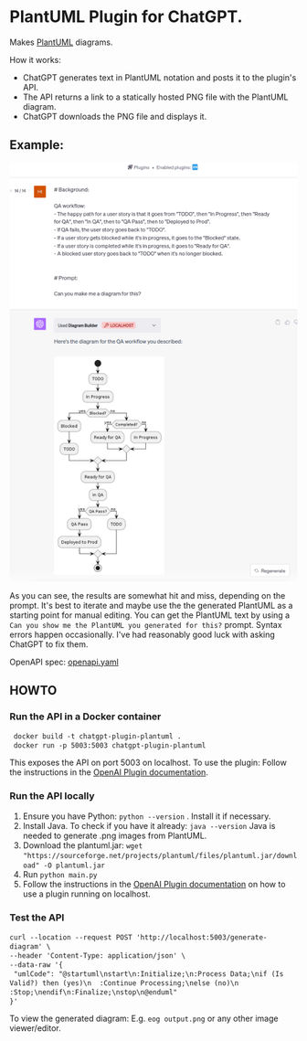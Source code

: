 # PlantUML Plugin for ChatGPT. 

Makes [PlantUML](https://plantuml.com) diagrams. 

How it works: 

- ChatGPT generates text in PlantUML notation and posts it to the plugin's API. 
- The API returns a link to a statically hosted PNG file with the PlantUML diagram. 
- ChatGPT downloads the PNG file and displays it.

## Example:

![ChatGPTScreenshot.png](ChatGPTScreenshot.png)

As you can see, the results are somewhat hit and miss, depending on the prompt. It's best to iterate and maybe use the the generated PlantUML as a starting point for manual editing.   You can get the PlantUML text by using a ```Can you show me the PlantUML you generated for this?``` prompt. Syntax errors happen occasionally. I've had reasonably good luck with asking ChatGPT to fix them.

OpenAPI spec: [openapi.yaml](openapi.yaml)

 ## HOWTO

### Run the API in a Docker container

```
 docker build -t chatgpt-plugin-plantuml .
 docker run -p 5003:5003 chatgpt-plugin-plantuml
 ```
This exposes the API on port 5003 on localhost. To use the plugin: Follow the instructions in the [OpenAI Plugin documentation](https://platform.openai.com/docs/plugins/getting-started/running-a-plugin).

 ### Run the API locally

 1. Ensure you have Python: ```python --version``` . Install it if necessary.
 2. Install Java. To check if you have it already: ```java --version``` Java is needed to generate .png images from PlantUML.
 3. Download the plantuml.jar: ```wget "https://sourceforge.net/projects/plantuml/files/plantuml.jar/download" -O plantuml.jar```
 4. Run ```python main.py```
 5. Follow the instructions in the [OpenAI Plugin documentation](https://platform.openai.com/docs/plugins/getting-started/running-a-plugin) on how to use a plugin running on localhost.

 ### Test the API

 ```
curl --location --request POST 'http://localhost:5003/generate-diagram' \
--header 'Content-Type: application/json' \
--data-raw '{
  "umlCode": "@startuml\nstart\n:Initialize;\n:Process Data;\nif (Is Valid?) then (yes)\n  :Continue Processing;\nelse (no)\n  :Stop;\nendif\n:Finalize;\nstop\n@enduml"
}'
```

To view the generated diagram: E.g. ```eog output.png``` or any other image viewer/editor.


